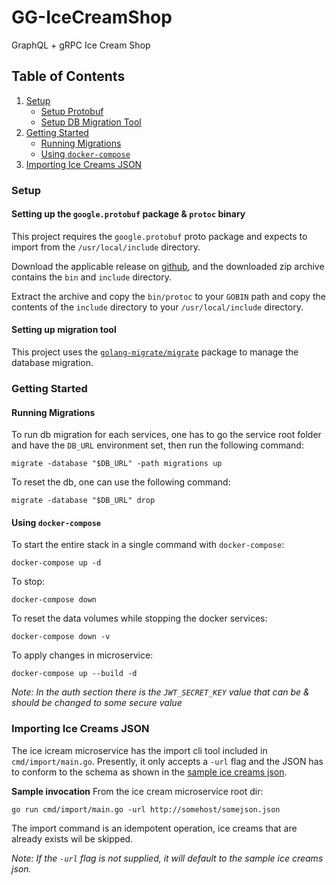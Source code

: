 # GG-IceCreamShop

GraphQL + gRPC Ice Cream Shop

## Table of Contents

1. [Setup](#setup)
	+ [Setup Protobuf](#protobuf)
	+ [Setup DB Migration Tool](#migration)
1. [Getting Started](#getting-started)
	+ [Running Migrations](#running-migrations)
	+ [Using `docker-compose`](#docker-compose)
1. [Importing Ice Creams JSON](#import)

### <a name="setup">Setup</a>

#### <a name="protobuf">Setting up the `google.protobuf` package & `protoc` binary</a>

This project requires the `google.protobuf` proto package and expects to import from the `/usr/local/include` directory.

Download the applicable release on <a href="https://github.com/protocolbuffers/protobuf/releases" target="_blank">github</a>, and the downloaded zip archive contains the `bin` and `include` directory.

Extract the archive and copy the `bin/protoc` to your `GOBIN` path and copy the contents of the `include` directory to your `/usr/local/include` directory.

#### <a name="migration"></a>Setting up migration tool

This project uses the [`golang-migrate/migrate`](https://github.com/golang-migrate/migrate/tree/master/cmd/migrate) package to manage the database migration.

### <a name="getting-started">Getting Started</a>

#### <a name="running-migrations">Running Migrations</a>

To run db migration for each services, one has to go the service root folder and have the `DB_URL` environment set, then run the following command:

```shell
migrate -database "$DB_URL" -path migrations up
```

To reset the db, one can use the following command:

```shell
migrate -database "$DB_URL" drop
```

#### <a name="docker-compose">Using `docker-compose`</a>

To start the entire stack in a single command with `docker-compose`:

```shell
docker-compose up -d
```

To stop:

```shell
docker-compose down
```

To reset the data volumes while stopping the docker services:

```shell
docker-compose down -v
```

To apply changes in microservice:

```shell
docker-compose up --build -d
```

*Note: In the auth section there is the `JWT_SECRET_KEY` value that can be & should be changed to some secure value*

### <a name="import">Importing Ice Creams JSON</a>

The ice icream microservice has the import cli tool included in `cmd/import/main.go`. Presently, it only accepts a `-url` flag and the JSON has to conform to the schema as shown in the <a href="https://gist.githubusercontent.com/penmanglewood/f264e8d926b4c4a9926aa1de8fdb509a/raw/992f3c8a519ecd3d947bc48627ffefcf947f80bd/icecream.json" target="_blank">sample ice creams json</a>.

**Sample invocation**
From the ice cream microservice root dir:
```shell
go run cmd/import/main.go -url http://somehost/somejson.json
```

The import command is an idempotent operation, ice creams that are already exists wil be skipped.

*Note: If the `-url` flag is not supplied, it will default to the sample ice creams json.*